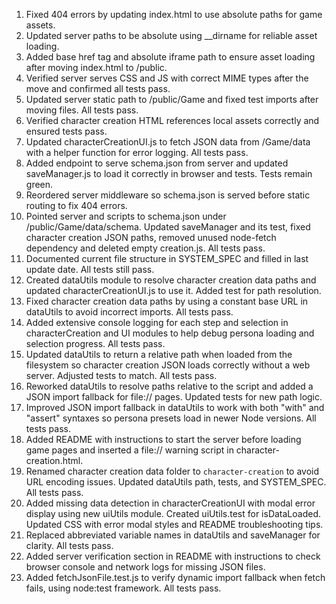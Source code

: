 1. Fixed 404 errors by updating index.html to use absolute paths for game assets.
2. Updated server paths to be absolute using __dirname for reliable asset loading.
3. Added base href tag and absolute iframe path to ensure asset loading after moving index.html to /public.
4. Verified server serves CSS and JS with correct MIME types after the move and confirmed all tests pass.
5. Updated server static path to /public/Game and fixed test imports after moving files. All tests pass.
6. Verified character creation HTML references local assets correctly and ensured tests pass.
7. Updated characterCreationUI.js to fetch JSON data from /Game/data with a helper function for error logging. All tests pass.
8. Added endpoint to serve schema.json from server and updated saveManager.js to load it correctly in browser and tests. Tests remain green.
9. Reordered server middleware so schema.json is served before static routing to fix 404 errors.
10. Pointed server and scripts to schema.json under /public/Game/data/schema. Updated saveManager and its test, fixed character creation JSON paths, removed unused node-fetch dependency and deleted empty creation.js. All tests pass.
11. Documented current file structure in SYSTEM_SPEC and filled in last update date. All tests still pass.
12. Created dataUtils module to resolve character creation data paths and updated characterCreationUI.js to use it. Added test for path resolution.
13. Fixed character creation data paths by using a constant base URL in dataUtils to avoid incorrect imports. All tests pass.
14. Added extensive console logging for each step and selection in characterCreation and UI modules to help debug persona loading and selection progress. All tests pass.
15. Updated dataUtils to return a relative path when loaded from the filesystem so character creation JSON loads correctly without a web server. Adjusted tests to match. All tests pass.
16. Reworked dataUtils to resolve paths relative to the script and added a JSON import fallback for file:// pages. Updated tests for new path logic.
17. Improved JSON import fallback in dataUtils to work with both "with" and "assert" syntaxes so persona presets load in newer Node versions. All tests pass.
18. Added README with instructions to start the server before loading game pages and inserted a file:// warning script in character-creation.html.
19. Renamed character creation data folder to `character-creation` to avoid URL encoding issues. Updated dataUtils path, tests, and SYSTEM_SPEC. All tests pass.
20. Added missing data detection in characterCreationUI with modal error display using new uiUtils module. Created uiUtils.test for isDataLoaded. Updated CSS with error modal styles and README troubleshooting tips.
21. Replaced abbreviated variable names in dataUtils and saveManager for clarity. All tests pass.
22. Added server verification section in README with instructions to check browser console and network logs for missing JSON files.
23. Added fetchJsonFile.test.js to verify dynamic import fallback when fetch fails, using node:test framework. All tests pass.



